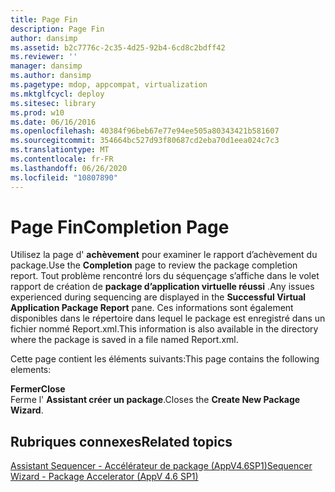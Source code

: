 ```yaml
---
title: Page Fin
description: Page Fin
author: dansimp
ms.assetid: b2c7776c-2c35-4d25-92b4-6cd8c2bdff42
ms.reviewer: ''
manager: dansimp
ms.author: dansimp
ms.pagetype: mdop, appcompat, virtualization
ms.mktglfcycl: deploy
ms.sitesec: library
ms.prod: w10
ms.date: 06/16/2016
ms.openlocfilehash: 40384f96beb67e77e94ee505a80343421b581607
ms.sourcegitcommit: 354664bc527d93f80687cd2eba70d1eea024c7c3
ms.translationtype: MT
ms.contentlocale: fr-FR
ms.lasthandoff: 06/26/2020
ms.locfileid: "10807890"
---
```

# <span data-ttu-id="bd04a-103">Page Fin</span><span class="sxs-lookup"><span data-stu-id="bd04a-103">Completion Page</span></span>


<span data-ttu-id="bd04a-104">Utilisez la page d' **achèvement** pour examiner le rapport d’achèvement du package.</span><span class="sxs-lookup"><span data-stu-id="bd04a-104">Use the **Completion** page to review the package completion report.</span></span> <span data-ttu-id="bd04a-105">Tout problème rencontré lors du séquençage s’affiche dans le volet rapport de création de **package d’application virtuelle réussi** .</span><span class="sxs-lookup"><span data-stu-id="bd04a-105">Any issues experienced during sequencing are displayed in the **Successful Virtual Application Package Report** pane.</span></span> <span data-ttu-id="bd04a-106">Ces informations sont également disponibles dans le répertoire dans lequel le package est enregistré dans un fichier nommé Report.xml.</span><span class="sxs-lookup"><span data-stu-id="bd04a-106">This information is also available in the directory where the package is saved in a file named Report.xml.</span></span>

<span data-ttu-id="bd04a-107">Cette page contient les éléments suivants:</span><span class="sxs-lookup"><span data-stu-id="bd04a-107">This page contains the following elements:</span></span>

<a href="" id="close"></a>**<span data-ttu-id="bd04a-108">Fermer</span><span class="sxs-lookup"><span data-stu-id="bd04a-108">Close</span></span>**  
<span data-ttu-id="bd04a-109">Ferme l' **Assistant créer un package**.</span><span class="sxs-lookup"><span data-stu-id="bd04a-109">Closes the **Create New Package Wizard**.</span></span>

## <span data-ttu-id="bd04a-110">Rubriques connexes</span><span class="sxs-lookup"><span data-stu-id="bd04a-110">Related topics</span></span>


[<span data-ttu-id="bd04a-111">Assistant Sequencer - Accélérateur de package (AppV4.6SP1)</span><span class="sxs-lookup"><span data-stu-id="bd04a-111">Sequencer Wizard - Package Accelerator (AppV 4.6 SP1)</span></span>](sequencer-wizard---package-accelerator--appv-46-sp1-.md)

 

 





